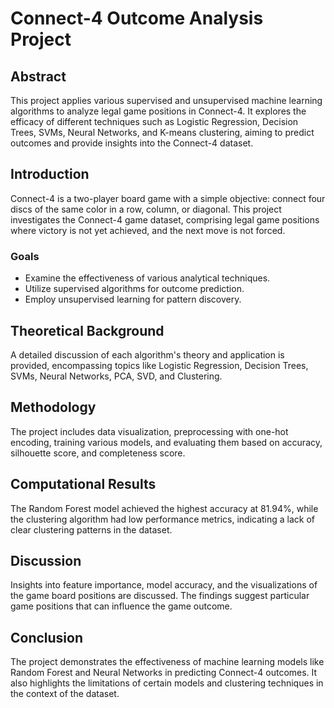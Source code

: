 # Connect-4 Outcome Analysis Project
## Abstract
This project applies various supervised and unsupervised machine learning algorithms to analyze legal game positions in Connect-4. It explores the efficacy of different techniques such as Logistic Regression, Decision Trees, SVMs, Neural Networks, and K-means clustering, aiming to predict outcomes and provide insights into the Connect-4 dataset.

## Introduction
Connect-4 is a two-player board game with a simple objective: connect four discs of the same color in a row, column, or diagonal. This project investigates the Connect-4 game dataset, comprising legal game positions where victory is not yet achieved, and the next move is not forced.

### Goals
- Examine the effectiveness of various analytical techniques.
- Utilize supervised algorithms for outcome prediction.
- Employ unsupervised learning for pattern discovery.

## Theoretical Background
A detailed discussion of each algorithm's theory and application is provided, encompassing topics like Logistic Regression, Decision Trees, SVMs, Neural Networks, PCA, SVD, and Clustering.

## Methodology
The project includes data visualization, preprocessing with one-hot encoding, training various models, and evaluating them based on accuracy, silhouette score, and completeness score. 

## Computational Results
The Random Forest model achieved the highest accuracy at 81.94%, while the clustering algorithm had low performance metrics, indicating a lack of clear clustering patterns in the dataset.

## Discussion
Insights into feature importance, model accuracy, and the visualizations of the game board positions are discussed. The findings suggest particular game positions that can influence the game outcome.

## Conclusion
The project demonstrates the effectiveness of machine learning models like Random Forest and Neural Networks in predicting Connect-4 outcomes. It also highlights the limitations of certain models and clustering techniques in the context of the dataset.
